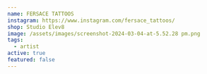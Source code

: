 ```yaml
---
name: FERSACE TATTOOS
instagram: https://www.instagram.com/fersace_tattoos/
shop: Studio Elev8
image: /assets/images/screenshot-2024-03-04-at-5.52.28 pm.png
tags:
  - artist
active: true
featured: false
---
```

